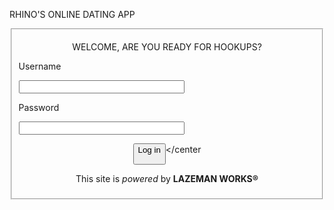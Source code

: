 <html>

<head>

<titel> RHINO'S ONLINE DATING APP </title>

</head>

<body>

<fieldset>

<center>

WELCOME, ARE YOU READY FOR HOOKUPS? 

</center>

<form><p>

Username<p>

<input type="test" size="30"><p>

Password<p>

<input type="test" size="30">

<center>

<button> Log in

</button></center

<p> This site is <em> powered </em> by <strong> LAZEMAN WORKS® </strong></p>

</select>

</fieldset>

</form>

</body>

</html>
